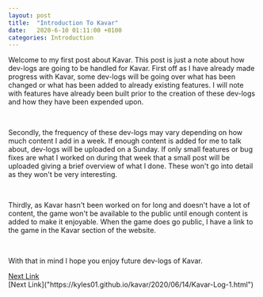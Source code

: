 ```yaml
---
layout: post
title:  "Introduction To Kavar"
date:   2020-6-10 01:11:00 +0100
categories: Introduction
---
```


Welcome to my first post about Kavar. This post is just a note about how dev-logs are going to be handled for Kavar. First off as I have already made progress with Kavar, some dev-logs will be going over what has been changed or what has been added to already existing features. I will note with features have already been built prior to the creation of these dev-logs and how they have been expended upon. 

&nbsp;

Secondly, the frequency of these dev-logs may vary depending on how much content I add in a week. If enough content is added for me to talk about, dev-logs will be uploaded on a Sunday. If only small features or bug fixes are what I worked on during that week that a small post will be uploaded giving a brief overview of what I done. These won't go into detail as they won't be very interesting.

&nbsp;

Thirdly, as Kavar hasn't been worked on for long and doesn't have a lot of content, the game won't be available to the public until enough content is added to make it enjoyable. When the game does go public, I have a link to the game in the Kavar section of the website.

&nbsp;

With that in mind I hope you enjoy future dev-logs of Kavar.

<div style="text-align:left">
<a href="https://kyles01.github.io/kavar/2020/06/14/Kavar-Log-1.html">Next Link</a>
</div>

<div style="text-align:left">
[Next Link]("https://kyles01.github.io/kavar/2020/06/14/Kavar-Log-1.html")
</div>

